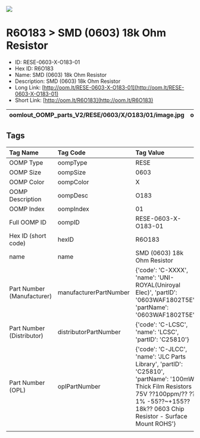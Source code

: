 


  
![][im]
# R6O183 > SMD (0603) 18k Ohm Resistor

- ID: RESE-0603-X-O183-01
- Hex ID: R6O183
- Name: SMD (0603) 18k Ohm Resistor
- Description: SMD (0603) 18k Ohm Resistor
- Long Link: [http://oom.lt/RESE-0603-X-O183-01](http://oom.lt/RESE-0603-X-O183-01)
- Short Link: [http://oom.lt/R6O183](http://oom.lt/R6O183)
  

|oomlout_OOMP_parts_V2/RESE/0603/X/O183/01/image.jpg|oomlout_OOMP_parts_V2/RESE/0603/X/O183/01/image_BOTTOM.jpg|oomlout_OOMP_parts_V2/RESE/0603/X/O183/01/image_RE.jpg||
| :---: | :---: | :---: | :---: |

## Tags
  

|Tag Name|Tag Code|Tag Value|
| :--- | :--- | :--- |
|OOMP Type|oompType|RESE|
|OOMP Size|oompSize|0603|
|OOMP Color|oompColor|X|
|OOMP Description|oompDesc|O183|
|OOMP Index|oompIndex|01|
|Full OOMP ID|oompID|RESE-0603-X-O183-01|
|Hex ID (short code)|hexID|R6O183|
|name|name|SMD (0603) 18k Ohm Resistor|
|Part Number (Manufacturer)|manufacturerPartNumber|{'code': 'C-XXXX', 'name': 'UNI-ROYAL(Uniroyal Elec)', 'partID': '0603WAF1802T5E', 'partName': '0603WAF1802T5E'}|
|Part Number (Distributor)|distributorPartNumber|{'code': 'C-LCSC', 'name': 'LCSC', 'partID': 'C25810'}|
|Part Number (OPL)|oplPartNumber|{'code': 'C-JLCC', 'name': 'JLC Parts Library', 'partID': 'C25810', 'partName': '100mW Thick Film Resistors 75V ??100ppm/?? ??1% -55??~+155?? 18k?? 0603  Chip Resistor - Surface Mount ROHS'}|
||||



[im]: RESE/0603/X/O183/01/image_450.jpg
